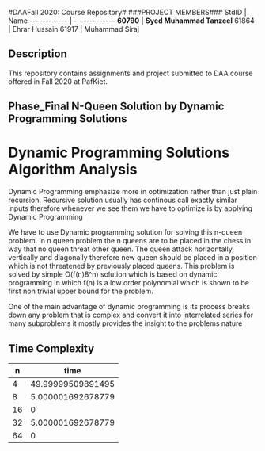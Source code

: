 #DAAFall 2020: Course Repository#
###PROJECT MEMBERS###
StdID | Name
------------ | -------------
**60790** | **Syed Muhammad Tanzeel** <!--this is the group leader in bold-->
61864 | Ehrar Hussain
61917 | Muhammad Siraj
<!-- Replace name and student ids with acutally group member names and ids-->

## Description ##
This repository contains assignments and project submitted to DAA course offered in Fall 2020 at PafKiet.

## Phase_Final N-Queen Solution by Dynamic Programming Solutions ##
   # Dynamic Programming Solutions Algorithm Analysis ##
   
   Dynamic Programming emphasize more in optimization rather than just plain recursion.
Recursive solution usually has continous call exactly similar inputs therefore
whenever we see them we have to optimize is by applying Dynamic Programming

We have to use Dynamic programming solution for solving this n-queen problem.
In n queen problem the n queens are to be placed in the chess in way that no queen threat
other queen. The queen attack horizontally, vertically and diagonally therefore new
queen should be placed in a position which is not threatened by previously placed queens.
This problem is solved by simple O(f(n)8^n) solution which is based on dynamic programming
In which f(n) is a low order polynomial which is shown to be first non trivial upper bound
for the problem.

One of the main advantage of dynamic programming is its process breaks down any problem
that is complex and convert it into interrelated series for many subproblems it mostly
provides the insight to the problems nature

## Time Complexity ##

n | time
------------ | -------------
4 | 49.99999509891495
8 | 5.000001692678779
16 | 0
32 | 5.000001692678779
64 | 0


